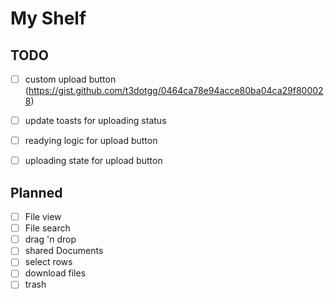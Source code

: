 # My Shelf

## TODO
- [ ] custom upload button (https://gist.github.com/t3dotgg/0464ca78e94acce80ba04ca29f800028)
- [ ] update toasts for uploading status
- [ ] readying logic for upload button
- [ ] uploading state for upload button


## Planned
- [ ] File view
- [ ] File search
- [ ] drag 'n drop
- [ ] shared Documents
- [ ] select rows
- [ ] download files
- [ ] trash